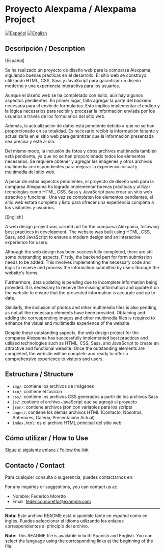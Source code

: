 # Proyecto Alexpama / Alexpama Project

[![Español](https://img.shields.io/badge/Idioma-Español-brightgreen.svg)](README.md)
[![English](https://img.shields.io/badge/Language-English-brightgreen.svg)](README_EN.md)

## Descripción / Description

[Español]

Se ha realizado un proyecto de diseño web para la comparsa Alexpama, siguiendo buenas prácticas en el desarrollo. El sitio web se construyó utilizando HTML, CSS, Sass y JavaScript para garantizar un diseño moderno y una experiencia interactiva para los usuarios.

Aunque el diseño web se ha completado con éxito, aún hay algunos aspectos pendientes. En primer lugar, falta agregar la parte del backend necesaria para el envío de formularios. Esto implica implementar el código y la lógica necesarios para recibir y procesar la información enviada por los usuarios a través de los formularios del sitio web.

Además, la actualización de datos está pendiente debido a que no se han proporcionado en su totalidad. Es necesario recibir la información faltante y actualizarla en el sitio web para garantizar que la información presentada sea precisa y esté al día.

Del mismo modo, la inclusión de fotos y otros archivos multimedia también está pendiente, ya que no se han proporcionado todos los elementos necesarios. Se requiere obtener y agregar las imágenes y otros archivos multimedia correspondientes para mejorar la experiencia visual y multimedia del sitio web.

A pesar de estos aspectos pendientes, el proyecto de diseño web para la comparsa Alexpama ha logrado implementar buenas prácticas y utilizar tecnologías como HTML, CSS, Sass y JavaScript para crear un sitio web atractivo y funcional. Una vez se completen los elementos pendientes, el sitio web estará completo y listo para ofrecer una experiencia completa a los visitantes y usuarios.

[English]

A web design project was carried out for the comparsa Alexpama, following best practices in development. The website was built using HTML, CSS, Sass, and JavaScript to ensure a modern design and an interactive experience for users.

Although the web design has been successfully completed, there are still some outstanding aspects. Firstly, the backend part for form submission needs to be added. This involves implementing the necessary code and logic to receive and process the information submitted by users through the website's forms.

Furthermore, data updating is pending due to incomplete information being provided. It is necessary to receive the missing information and update it on the website to ensure that the presented information is accurate and up to date.

Similarly, the inclusion of photos and other multimedia files is also pending, as not all the necessary elements have been provided. Obtaining and adding the corresponding images and other multimedia files is required to enhance the visual and multimedia experience of the website.

Despite these outstanding aspects, the web design project for the comparsa Alexpama has successfully implemented best practices and utilized technologies such as HTML, CSS, Sass, and JavaScript to create an attractive and functional website. Once the outstanding elements are completed, the website will be complete and ready to offer a comprehensive experience to visitors and users.

## Estructura / Structure

- `img/`: contiene los archivos de imágenes
- `ico/`: contiene el favicon
- `css/`: contiene los archivos CSS generados a partir de los archivos Sass
- `js/`: contiene el archivo JavaScript que se agregó al proyecto
- `json/`: contiene archivos json con variables para los scripts
- `pages/`: contiene los demás archivos HTML (Contacto, Nosotros, Anteriores, Galería, Presentación Actual)
- `index.html`: es el archivo HTML principal del sitio web

## Cómo utilizar / How to Use

[Sigue el siguiente enlace / Follow the link](https://fedemoretto11.github.io/alexpama/pages/contacto.html)

## Contacto / Contact

Para cualquier consulta o sugerencia, puedes contactarnos en:

For any inquiries or suggestions, you can contact us at:

- Nombre: Federico Moretto
- Email: federico.moretto@example.com

---

**Nota:** Este archivo README está disponible tanto en español como en inglés. Puedes seleccionar el idioma utilizando los enlaces correspondientes al principio del archivo.

**Note:** This README file is available in both Spanish and English. You can select the language using the corresponding links at the beginning of the file.
